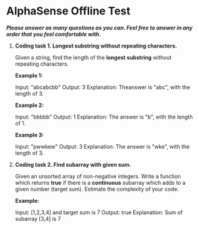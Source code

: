 # AlphaSense Offline Test

**_Please answer as many questions as you can. Feel free to answer in any order that you feel comfortable with._**

1. **Coding task 1. Longest substring without repeating characters.**
  
    Given a string, find the length of the **longest substring** without repeating characters.
 
    **Example 1:**
    
    Input: "abcabcbb"
    Output: 3
    Explanation: Theanswer is "abc", with the length of 3.
   
    **Example 2:**
    
    Input: "bbbbb"
    Output: 1
    Explanation: The answer is "b", with the length of 1.

    **Example 3:**
    
    Input: "pwwkew"
    Output: 3
    Explanation: The answer is "wke", with the length of 3.

2. **Coding task 2. Find subarray with given sum.**
   
   Given an unsorted array of non-negative integers. Write a function which returns **true** if there is a **continuous** subarray
   which adds to a given number (target sum). Estimate the complexity of your code.

    **Example:**
    
    Input: [1,2,3,4] and target sum is 7
    Output: true
    Explanation: Sum of subarray [3,4] is 7

